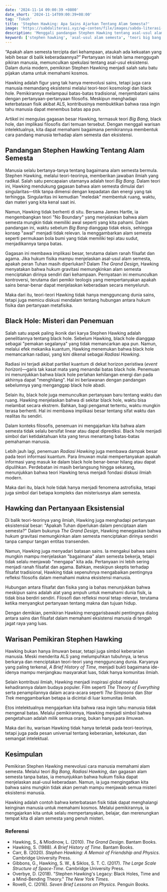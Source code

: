 ```yaml
---
date: '2024-11-14 09:00:39 +0800'
date_short: '2024-11-14T09:00:39+08:00'
tag: 'Tokoh'
title: 'Stephen Hawking: Apa Sains Ajarkan Tentang Alam Semesta?'
image: 'https://sabdaliterasi.xyz/wp-conten/file/images/sabda-literasi-stephen-hawking-apa-sains-ajarkan-tentang-alam-semesta.jpg'
description: 'Menggali pandangan Stephen Hawking tentang asal-usul alam semesta, Big Bang, black hole, serta implikasi filosofisnya yang menggugah dan menginspirasi'
keyword: ['stephen hawking', 'asal-usul alam semesta', 'teori big bang', 'black hole', 'radiasi hawking', 'no boundary theory']
---
```

<p>“Apakah alam semesta tercipta dari kehampaan, ataukah ada kekuatan yang lebih besar di balik keberadaannya?” Pertanyaan ini telah lama menggugah pikiran manusia, memunculkan spekulasi tentang asal-usul eksistensi. Dalam dunia modern, pemikiran Stephen Hawking menjadi salah satu batu pijakan utama untuk memahami kosmos.</p><p>Hawking adalah figur yang tak hanya merevolusi sains, tetapi juga cara manusia memandang eksistensi melalui teori-teori kosmologi dan black hole. Pemikirannya melampaui batas-batas tradisional, menjembatani sains dengan pertanyaan-pertanyaan filosofis. Meskipun menghadapi keterbatasan fisik akibat ALS, kontribusinya membuktikan bahwa rasa ingin tahu manusia dapat menembus batas apa pun.</p><p>Artikel ini mengulas gagasan besar Hawking, termasuk teori <em>Big Bang</em>, black hole, dan implikasi filosofis dari temuan tersebut. Dengan menggali warisan intelektualnya, kita dapat memahami bagaimana pemikirannya membentuk cara pandang manusia terhadap alam semesta dan eksistensi.</p><h2><strong>Pandangan Stephen Hawking Tentang Alam Semesta</strong></h2><p>Manusia selalu bertanya-tanya tentang bagaimana alam semesta bermula. Stephen Hawking, melalui teori-teorinya, memberikan jawaban ilmiah yang radikal. Salah satu pencapaian utamanya adalah teori <em>Big Bang</em>. Dalam teori ini, Hawking mendukung gagasan bahwa alam semesta dimulai dari singularitas—titik tanpa dimensi dengan kepadatan dan energi yang tak terhingga. Singularitas ini kemudian "meledak" membentuk ruang, waktu, dan materi yang kita kenal saat ini.</p><p>Namun, Hawking tidak berhenti di situ. Bersama James Hartle, ia mengembangkan teori "No Boundary" yang menjelaskan bahwa alam semesta mungkin tidak memiliki awal seperti yang kita pahami. Dalam pandangan ini, waktu sebelum <em>Big Bang</em> dianggap tidak eksis, sehingga konsep "awal" menjadi tidak relevan. Ia menggambarkan alam semesta seperti permukaan bola bumi yang tidak memiliki tepi atau sudut, menjadikannya tanpa batas.</p><p>Gagasan ini membawa implikasi besar, terutama dalam ranah filsafat dan agama. Jika hukum fisika mampu menjelaskan asal-usul alam semesta, apakah peran Tuhan masih diperlukan? Dalam <em>The Grand Design</em>, Hawking menyatakan bahwa hukum gravitasi memungkinkan alam semesta menciptakan dirinya sendiri dari kehampaan. Pernyataan ini memunculkan kontroversi, terutama dari pemikir teologis yang mempertanyakan apakah sains benar-benar dapat menjelaskan keberadaan secara menyeluruh.</p><p>Maka dari itu, teori-teori Hawking tidak hanya mengguncang dunia sains, tetapi juga memicu diskusi mendalam tentang hubungan antara hukum fisika dan pertanyaan metafisika.</p><h2><strong>Black Hole: Misteri dan Penemuan</strong></h2><p>Salah satu aspek paling ikonik dari karya Stephen Hawking adalah penelitiannya tentang black hole. Sebelum Hawking, black hole dianggap sebagai "pemakan segalanya" yang tidak memancarkan apa pun. Namun, melalui efek mekanika kuantum, Hawking menemukan bahwa black hole memancarkan radiasi, yang kini dikenal sebagai <em>Radiasi Hawking</em>.</p><p>Radiasi ini terjadi akibat partikel kuantum di dekat horizon peristiwa (<em>event horizon</em>)—garis tak kasat mata yang menandai batas black hole. Penemuan ini menunjukkan bahwa black hole perlahan kehilangan energi dan pada akhirnya dapat "menghilang". Hal ini berlawanan dengan pandangan sebelumnya yang menganggap black hole abadi.</p><p>Selain itu, black hole juga memunculkan pertanyaan baru tentang waktu dan ruang. Hawking menjelaskan bahwa di sekitar black hole, waktu bisa melambat secara ekstrem. Bahkan, bagi pengamat tertentu, waktu mungkin terasa berhenti. Hal ini membawa implikasi besar tentang sifat waktu dan realitas itu sendiri.</p><p>Dalam konteks filosofis, penemuan ini mengajarkan kita bahwa alam semesta tidak selalu bersifat linear atau dapat diprediksi. Black hole menjadi simbol dari ketidaktahuan kita yang terus menantang batas-batas pemahaman manusia.</p><p>Lebih jauh lagi, penemuan <em>Radiasi Hawking</em> juga membawa dampak besar pada teori informasi kuantum. Para ilmuwan mulai mempertanyakan apakah informasi yang masuk ke dalam black hole benar-benar hilang atau dapat dipulihkan. Perdebatan ini masih berlangsung hingga sekarang, menunjukkan bahwa teori Hawking terus menjadi fondasi diskusi ilmiah modern.</p><p>Maka dari itu, black hole tidak hanya menjadi fenomena astrofisika, tetapi juga simbol dari betapa kompleks dan misteriusnya alam semesta.</p><h2><strong>Hawking dan Pertanyaan Eksistensial</strong></h2><p>Di balik teori-teorinya yang ilmiah, Hawking juga menghadapi pertanyaan eksistensial besar: "Apakah Tuhan diperlukan dalam penciptaan alam semesta?" Dalam bukunya <em>The Grand Design</em>, Hawking menegaskan bahwa hukum gravitasi memungkinkan alam semesta menciptakan dirinya sendiri tanpa campur tangan entitas transenden.</p><p>Namun, Hawking juga menyadari batasan sains. Ia mengakui bahwa sains mungkin mampu menjelaskan "bagaimana" alam semesta bekerja, tetapi tidak selalu menjawab "mengapa" kita ada. Pertanyaan ini lebih sering menjadi ranah filsafat dan agama. Bahkan, meskipun skeptis terhadap filsafat tradisional, Hawking tidak sepenuhnya mengabaikan pentingnya refleksi filosofis dalam memahami makna eksistensi manusia.</p><p>Hubungan antara filsafat dan fisika yang ia bahas menunjukkan bahwa meskipun sains adalah alat yang ampuh untuk memahami dunia fisik, ia tidak bisa berdiri sendiri. Filosofi dan refleksi moral tetap relevan, terutama ketika menyangkut pertanyaan tentang makna dan tujuan hidup.</p><p>Dengan demikian, pemikiran Hawking menggarisbawahi pentingnya dialog antara sains dan filsafat dalam memahami eksistensi manusia di tengah jagat raya yang luas.</p><h2><strong>Warisan Pemikiran Stephen Hawking</strong></h2><p>Hawking bukan hanya ilmuwan besar, tetapi juga simbol keberanian manusia. Meski menderita ALS yang melumpuhkan tubuhnya, ia terus berkarya dan menciptakan teori-teori yang mengguncang dunia. Karyanya yang paling terkenal, <em>A Brief History of Time</em>, menjadi bukti bagaimana ide-idenya mampu menjangkau masyarakat luas, tidak hanya komunitas ilmiah.</p><p>Selain kontribusi ilmiah, Hawking menjadi inspirasi global melalui kehadirannya dalam budaya populer. Film seperti <em>The Theory of Everything</em> serta penampilannya dalam acara-acara seperti <em>The Simpsons</em> dan <em>Star Trek</em> menggambarkan betapa ia dicintai di luar komunitas ilmiah.</p><p>Etos intelektualnya mengajarkan kita bahwa rasa ingin tahu manusia tidak mengenal batas. Melalui pemikirannya, Hawking menjadi simbol bahwa pengetahuan adalah milik semua orang, bukan hanya para ilmuwan.</p><p>Maka dari itu, warisan Hawking tidak hanya terletak pada teori-teorinya, tetapi juga pada pesan universal tentang keberanian, ketekunan, dan semangat intelektual.</p><h2><strong>Kesimpulan</strong></h2><p>Pemikiran Stephen Hawking merevolusi cara manusia memahami alam semesta. Melalui teori <em>Big Bang</em>, <em>Radiasi Hawking</em>, dan gagasan alam semesta tanpa batas, ia menunjukkan bahwa hukum fisika dapat menjelaskan asal-usul keberadaan. Namun, ia juga mengingatkan kita bahwa sains mungkin tidak akan pernah mampu menjawab semua misteri eksistensi manusia.</p><p>Hawking adalah contoh bahwa keterbatasan fisik tidak dapat menghalangi keinginan manusia untuk memahami kosmos. Melalui pemikirannya, ia mengajarkan kita untuk selalu mempertanyakan, belajar, dan merenungkan tempat kita di alam semesta yang penuh misteri.</p><h3>Referensi</h3><ul><li>Hawking, S., &amp; Mlodinow, L. (2010). <em>The Grand Design</em>. Bantam Books.</li><li>Hawking, S. (1988). <em>A Brief History of Time</em>. Bantam Books.</li><li>Carr, B. (2020). <em>Stephen Hawking: A Memoir of Friendship and Physics</em>. Cambridge University Press.</li><li>Gibbons, G., Hawking, S. W., &amp; Siklos, S. T. C. (2017). <em>The Large Scale Structure of Space-Time</em>. Cambridge University Press.</li><li>Overbye, D. (2018). "Stephen Hawking's Legacy: Black Holes, Time and a Mind-Bending Theory." <em>The New York Times</em>.</li><li>Rovelli, C. (2016). <em>Seven Brief Lessons on Physics</em>. Penguin Books.</li></ul>

